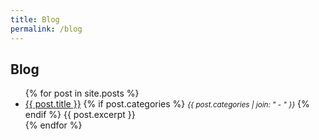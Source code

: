 ```yaml
---
title: Blog
permalink: /blog
---
```

## Blog

<ul>
  {% for post in site.posts %}
    <li>
      <a href="{{ post.url }}">{{ post.title }}</a>
      {% if post.categories %}
        <small><em>{{ post.categories | join: "</em> - <em>" }}</em></small>
      {% endif %}
      {{ post.excerpt }}
    </li>
  {% endfor %}
</ul>